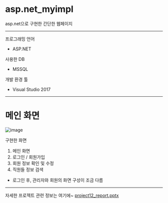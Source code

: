 # asp.net_myimpl
asp.net으로 구현한 간단한 웹페이지

-------------------------------------------------


 프로그래밍 언어
* ASP.NET 

 사용한 DB
* MSSQL 

 개발 환경 툴
* Visual Studio 2017 
-------------------------------------------------

# 메인 화면

![image](https://user-images.githubusercontent.com/104688674/197128367-f65e7c1e-ca9c-4527-95a9-257a93dca2a0.png)


구현한 화면
1. 메인 화면
2. 로그인 / 회원가입
3. 회원 정보 확인 및 수정
4. 직원들 정보 검색
- 로그인 후, 관리자와 회원의 화면 구성이 조금 다름
-------------------------------------------------
자세한 프로젝트 관련 정보는 여기에~
[project12_report.pptx](https://github.com/Veryberr/asp.net_myimpl/files/9836349/project12_report.pptx)
